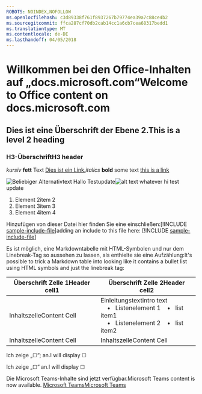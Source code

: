 ```yaml
---
ROBOTS: NOINDEX,NOFOLLOW
ms.openlocfilehash: c3d89338f761f8937267b79774ea39a7c88ce4b2
ms.sourcegitcommit: ffca287cf70db2cab14cc1a6cb7cea68317bedd1
ms.translationtype: MT
ms.contentlocale: de-DE
ms.lasthandoff: 04/05/2018
---
```

# <a name="welcome-to-office-content-on-docsmicrosoftcom"></a><span data-ttu-id="f7e48-101">Willkommen bei den Office-Inhalten auf „docs.microsoft.com“</span><span class="sxs-lookup"><span data-stu-id="f7e48-101">Welcome to Office content on docs.microsoft.com</span></span>
## <a name="this-is-a-level-2-heading"></a><span data-ttu-id="f7e48-102">Dies ist eine Überschrift der Ebene 2.</span><span class="sxs-lookup"><span data-stu-id="f7e48-102">This is a level 2 heading</span></span>
### <a name="h3-header"></a><span data-ttu-id="f7e48-103">H3-Überschrift</span><span class="sxs-lookup"><span data-stu-id="f7e48-103">H3 header</span></span>

<span data-ttu-id="f7e48-104">*kursiv*
**fett** Text [Dies ist ein Link.](Office-365-groups.md)</span><span class="sxs-lookup"><span data-stu-id="f7e48-104">*italics*
**bold** some text [this is a link](Office-365-groups.md)</span></span>

<span data-ttu-id="f7e48-105">![Beliebiger Alternativtext](media/Overview-Microsoft-Teams-image1.png) Hallo Testupdate</span><span class="sxs-lookup"><span data-stu-id="f7e48-105">![alt text whatever](media/Overview-Microsoft-Teams-image1.png) hi test update</span></span>
1. <span data-ttu-id="f7e48-106">Element 2</span><span class="sxs-lookup"><span data-stu-id="f7e48-106">item 2</span></span>
2. <span data-ttu-id="f7e48-107">Element 3</span><span class="sxs-lookup"><span data-stu-id="f7e48-107">item 3</span></span>
3. <span data-ttu-id="f7e48-108">Element 4</span><span class="sxs-lookup"><span data-stu-id="f7e48-108">item 4</span></span>


<span data-ttu-id="f7e48-109">Hinzufügen von dieser Datei hier finden Sie eine einschließen:[!INCLUDE [sample-include-file](includes/sample-include-file.md)]</span><span class="sxs-lookup"><span data-stu-id="f7e48-109">adding an include to this file here: [!INCLUDE [sample-include-file](includes/sample-include-file.md)]</span></span>


<span data-ttu-id="f7e48-110">Es ist möglich, eine Markdowntabelle mit HTML-Symbolen und nur dem Linebreak-Tag so aussehen zu lassen, als enthielte sie eine Aufzählung:</span><span class="sxs-lookup"><span data-stu-id="f7e48-110">It's possible to trick a Markdown table into looking like it contains a bullet list using HTML symbols and just the linebreak tag:</span></span>

| <span data-ttu-id="f7e48-111">Überschrift Zelle 1</span><span class="sxs-lookup"><span data-stu-id="f7e48-111">Header cell1</span></span> | <span data-ttu-id="f7e48-112">Überschrift Zelle 2</span><span class="sxs-lookup"><span data-stu-id="f7e48-112">Header cell2</span></span> |
| ---          | ---          |
| <span data-ttu-id="f7e48-113">Inhaltszelle</span><span class="sxs-lookup"><span data-stu-id="f7e48-113">Content Cell</span></span> |<span data-ttu-id="f7e48-114">Einleitungstext</span><span class="sxs-lookup"><span data-stu-id="f7e48-114">intro text</span></span> <br><span data-ttu-id="f7e48-115">&nbsp;&nbsp;&nbsp; &bull;&nbsp;&nbsp; Listenelement 1</span><span class="sxs-lookup"><span data-stu-id="f7e48-115">&nbsp;&nbsp;&nbsp; &bull;&nbsp;&nbsp; list item1</span></span><br> <span data-ttu-id="f7e48-116">&nbsp;&nbsp;&nbsp; &bull;&nbsp;&nbsp; Listenelement 2</span><span class="sxs-lookup"><span data-stu-id="f7e48-116">&nbsp;&nbsp;&nbsp; &bull;&nbsp;&nbsp; list item2</span></span>     |
| <span data-ttu-id="f7e48-117">Inhaltszelle</span><span class="sxs-lookup"><span data-stu-id="f7e48-117">Content Cell</span></span> | <span data-ttu-id="f7e48-118">Inhaltszelle</span><span class="sxs-lookup"><span data-stu-id="f7e48-118">Content Cell</span></span> |

<p><span data-ttu-id="f7e48-119">Ich zeige „&#9744“; an.</span><span class="sxs-lookup"><span data-stu-id="f7e48-119">I will display &#9744;</span></span></p>
<p><span data-ttu-id="f7e48-120">Ich zeige „&#x2610;“ an.</span><span class="sxs-lookup"><span data-stu-id="f7e48-120">I will display &#x2610;</span></span></p>

<span data-ttu-id="f7e48-121">Die Microsoft Teams-Inhalte sind jetzt verfügbar.</span><span class="sxs-lookup"><span data-stu-id="f7e48-121">Microsoft Teams content is now available.</span></span>
[<span data-ttu-id="f7e48-122">Microsoft Teams</span><span class="sxs-lookup"><span data-stu-id="f7e48-122">Microsoft Teams</span></span>](https://docs.microsoft.com/MicrosoftTeams)
